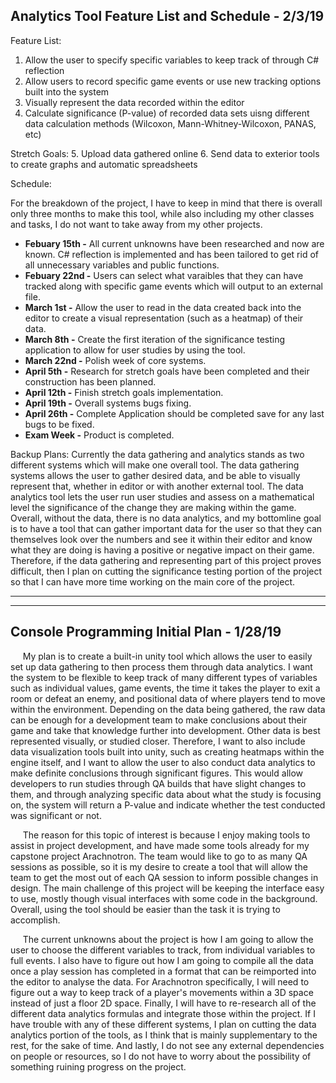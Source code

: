 Analytics Tool Feature List and Schedule - 2/3/19
------

Feature List:
1. Allow the user to specify specific variables to keep track of through C# reflection
2. Allow users to record specific game events or use new tracking options built into the system
3. Visually represent the data recorded within the editor
4. Calculate significance (P-value) of recorded data sets uisng different data calculation methods (Wilcoxon, Mann-Whitney-Wilcoxon, PANAS, etc)

Stretch Goals:
5. Upload data gathered online
6. Send data to exterior tools to create graphs and automatic spreadsheets

Schedule:

For the breakdown of the project, I have to keep in mind that there is overall only three months to make this tool, while also including my other classes and tasks, I do not want to take away from my other projects.



* **Febuary 15th -** All current unknowns have been researched and now are known. C# reflection is implemented and has been tailored to get rid of all unnecessary variables and public functions. 
* **Febuary 22nd -** Users can select what varaibles that they can have tracked along with specific game events which will output to an external file.
* **March 1st -** Allow the user to read in the data created back into the editor to create a visual representation (such as a heatmap) of their data.
* **March 8th -** Create the first iteration of the significance testing application to allow for user studies by using the tool.
* **March 22nd -** Polish week of core systems.
* **April 5th -** Research for stretch goals have been completed and their construction has been planned.
* **April 12th -** Finish stretch goals implementation.
* **April 19th -** Overall systems bugs fixing.
* **April 26th -** Complete Application should be completed save for any last bugs to be fixed.
* **Exam Week -** Product is completed.

Backup Plans:
Currently the data gathering and analytics stands as two different systems which will make one overall tool. The data gathering systems allows the user to gather desired data, and be able to visually represent that, whether in editor or with another external tool. The data analytics tool lets the user run user studies and assess on a mathematical level the significance of the change they are making within the game. Overall, without the data, there is no data analytics, and my bottomline goal is to have a tool that can gather important data for the user so that they can themselves look over the numbers and see it within their editor and know what they are doing is having a positive or negative impact on their game. Therefore, if the data gathering and representing part of this project proves difficult, then I plan on cutting the significance testing portion of the project so that I can have more time working on the main core of the project.

------
------

Console Programming Initial Plan - 1/28/19
------

&nbsp;&nbsp;&nbsp;&nbsp;&nbsp;My plan is to create a built-in unity tool which allows the user to easily set up data gathering to then process them through data analytics. I want the system to be flexible to keep track of many different types of variables such as individual values, game events, the time it takes the player to exit a room or defeat an enemy, and positional data of where players tend to move within the environment. Depending on the data being gathered, the raw data can be enough for a development team to make conclusions about their game and take that knowledge further into development. Other data is best represented visually, or studied closer. Therefore, I want to also include data visualization tools built into unity, such as creating heatmaps within the engine itself, and I want to allow the user to also conduct data analytics to make definite conclusions through significant figures. This would allow developers to run studies through QA builds that have slight changes to them, and through analyzing specific data about what the study is focusing on, the system will return a P-value and indicate whether the test conducted was significant or not.

&nbsp;&nbsp;&nbsp;&nbsp;&nbsp;The reason for this topic of interest is because I enjoy making tools to assist in project development, and have made some tools already for my capstone project Arachnotron. The team would like to go to as many QA sessions as possible, so it is my desire to create a tool that will allow the team to get the most out of each QA session to inform possible changes in design. The main challenge of this project will be keeping the interface easy to use, mostly though visual interfaces with some code in the background. Overall, using the tool should be easier than the task it is trying to accomplish. 

&nbsp;&nbsp;&nbsp;&nbsp;&nbsp;The current unknowns about the project is how I am going to allow the user to choose the different variables to track, from individual variables to full events. I also have to figure out how I am going to compile all the data once a play session has completed in a format that can be reimported into the editor to analyse the data. For Arachnotron specifically, I will need to figure out a way to keep track of a player's movements within a 3D space instead of just a floor 2D space. Finally, I will have to re-research all of the different data analytics formulas and integrate those within the project. If I have trouble with any of these different systems, I plan on cutting the data analytics portion of the tools, as I think that is mainly supplementary to the rest, for the sake of time. And lastly, I do not see any external dependencies on people or resources, so I do not have to worry about the possibility of something ruining progress on the project.
